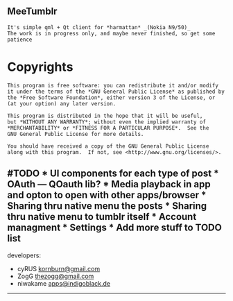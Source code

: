 ## MeeTumblr ##
    It's simple qml + Qt client for *harmattan* _(Nokia N9/50)_
    The work is in progress only, and maybe never finished, so get some patience

Copyrights
========
    
    This program is free software: you can redistribute it and/or modify
    it under the terms of the *GNU General Public License* as published by
    the *Free Software Foundation*, either version 3 of the License, or
    (at your option) any later version.

    This program is distributed in the hope that it will be useful,
    but *WITHOUT ANY WARRANTY*; without even the implied warranty of
    *MERCHANTABILITY* or *FITNESS FOR A PARTICULAR PURPOSE*.  See the
    GNU General Public License for more details.

    You should have received a copy of the GNU General Public License
    along with this program.  If not, see <http://www.gnu.org/licenses/>.

#TODO
	* UI components for each type of post
	* OAuth — QOauth lib?
	* Media playback in app and opton to open with other apps/browser
	* Sharing thru native menu the posts
	* Sharing thru native menu to tumblr itself
	* Account managment
	* Settings
	* Add more stuff to TODO list
---
developers:
* cyRUS <kornburn@gmail.com>
* ZogG <thezogg@gmail.com>
* niwakame <apps@indigoblack.de>
---
